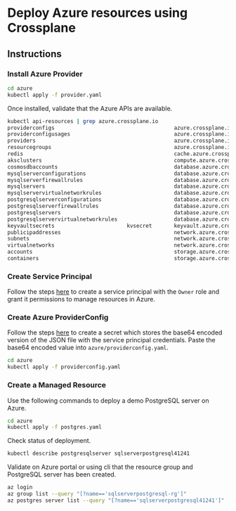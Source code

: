 # Deploy Azure resources using Crossplane

## Instructions

### Install Azure Provider
```bash
cd azure
kubectl apply -f provider.yaml
```
Once installed, validate that the Azure APIs are available.
```bash
kubectl api-resources | grep azure.crossplane.io
providerconfigs                                      azure.crossplane.io/v1beta1             false        ProviderConfig
providerconfigusages                                 azure.crossplane.io/v1beta1             false        ProviderConfigUsage
providers                                            azure.crossplane.io/v1alpha3            false        Provider
resourcegroups                                       azure.crossplane.io/v1alpha3            false        ResourceGroup
redis                                                cache.azure.crossplane.io/v1beta1       false        Redis
aksclusters                                          compute.azure.crossplane.io/v1alpha3    false        AKSCluster
cosmosdbaccounts                                     database.azure.crossplane.io/v1alpha3   false        CosmosDBAccount
mysqlserverconfigurations                            database.azure.crossplane.io/v1beta1    false        MySQLServerConfiguration
mysqlserverfirewallrules                             database.azure.crossplane.io/v1alpha3   false        MySQLServerFirewallRule
mysqlservers                                         database.azure.crossplane.io/v1beta1    false        MySQLServer
mysqlservervirtualnetworkrules                       database.azure.crossplane.io/v1alpha3   false        MySQLServerVirtualNetworkRule
postgresqlserverconfigurations                       database.azure.crossplane.io/v1beta1    false        PostgreSQLServerConfiguration
postgresqlserverfirewallrules                        database.azure.crossplane.io/v1alpha3   false        PostgreSQLServerFirewallRule
postgresqlservers                                    database.azure.crossplane.io/v1beta1    false        PostgreSQLServer
postgresqlservervirtualnetworkrules                  database.azure.crossplane.io/v1alpha3   false        PostgreSQLServerVirtualNetworkRule
keyvaultsecrets                       kvsecret       keyvault.azure.crossplane.io/v1alpha1   false        KeyVaultSecret
publicipaddresses                                    network.azure.crossplane.io/v1alpha3    false        PublicIPAddress
subnets                                              network.azure.crossplane.io/v1alpha3    false        Subnet
virtualnetworks                                      network.azure.crossplane.io/v1alpha3    false        VirtualNetwork
accounts                                             storage.azure.crossplane.io/v1alpha3    false        Account
containers                                           storage.azure.crossplane.io/v1alpha3    false        Container
```

### Create Service Principal
Follow the steps [here](https://crossplane.io/docs/v1.5/cloud-providers/azure/azure-provider.html#preparing-your-microsoft-azure-account) to create a service principal with the `Owner` role and grant it permissions to manage resources in Azure.

### Create Azure ProviderConfig
Follow the steps [here](https://crossplane.io/docs/v1.5/cloud-providers/azure/azure-provider.html#setup-azure-providerconfig) to create a secret which stores the base64 encoded version of the JSON file with the service principal credentials. Paste the base64 encoded value into `azure/providerconfig.yaml`.
```bash
cd azure
kubectl apply -f providerconfig.yaml
```

### Create a Managed Resource
Use the following commands to deploy a demo PostgreSQL server on Azure.
```bash
cd azure
kubectl apply -f postgres.yaml
```
Check status of deployment.
```bash
kubectl describe postgresqlserver sqlserverpostgresql41241
```
Validate on Azure portal or using cli that the resource group and PostgreSQL server has been created.
```bash
az login
az group list --query "[?name=='sqlserverpostgresql-rg']"
az postgres server list --query "[?name=='sqlserverpostgresql41241']"
```
